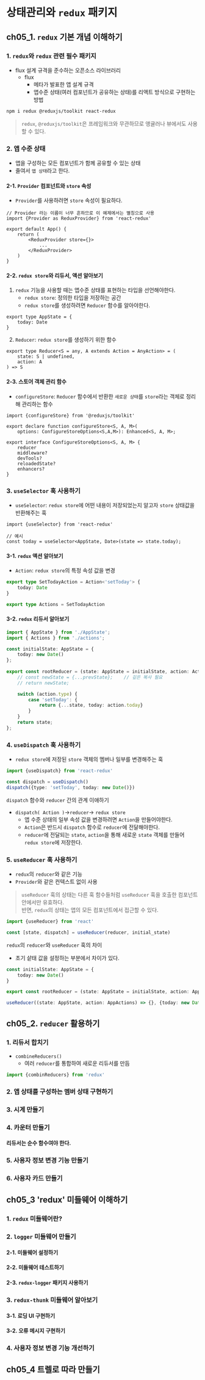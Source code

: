 # 상태관리와 `redux` 패키지
## ch05_1. `redux` 기본 개념 이해하기
### 1. `redux`와 `redux` 관련 필수 패키지
- flux 설계 규격을 준수하는 오픈소스 라이브러리
    - flux
        - 메타가 발표한 앱 설계 규격
        - 앱수준 상태(여러 컴포넌트가 공유하는 상태)를 리액트 방식으로 구현하는 방법
```bash
npm i redux @reduxjs/toolkit react-redux
```
> `redux`, `@reduxjs/toolkit`은 프레임워크와 무관하므로 앵귤러나 뷰에서도 사용할 수 있다.

### 2. 앱 수준 상태
- 앱을 구성하는 모든 컴포넌트가 함께 공유할 수 있는 상태
- 줄여서 `앱 상태`라고 한다.

#### 2-1. `Provider` 컴포넌트와 `store` 속성
- `Provider`를 사용하려면 `store` 속성이 필요하다.
```tsx
// Provider 라는 이름이 너무 흔하므로 이 예제에서는 별칭으로 사용
import {Provider as ReduxProvider} from 'react-redux'
```
```tsx
export default App() {
    return (
        <ReduxProvider store={}>
            ...
        </ReduxProvider>
    )
}
```
#### 2-2. `redux store`와 리듀서, 액션 알아보기
1. `redux` 기능을 사용할 때는 앱수준 상태를 표현하는 타입을 선언해야한다.
    - `redux store`: 정의한 타입을 저장하는 공간
    - `redux store`를 생성하려면 `Reducer` 함수를 알아야한다.
```tsx
export type AppState = {
    today: Date
}
```
2. `Reducer`: `redux store`를 생성하기 위한 함수
```tsx
export type Reducer<S = any, A extends Action = AnyAction> = (
    state: S | undefined,
    action: A
) => S
```
#### 2-3. 스토어 객체 관리 함수
- `configureStore`: `Reducer` 함수에서 반환한 `새로운 상태`를 `store`라는 객체로 정리해 관리하는 함수
```tsx
import {configureStore} from '@reduxjs/toolkit'
```

```tsx
export declare function configureStore<S, A, M>(
    options: ConfigureStoreOptions<S,A,M>): Enhanced<S, A, M>;
```

```tsx
export interface ConfigureStoreOptions<S, A, M> {
    reducer
    middleware?
    devTools?
    reloadedState?
    enhancers?
}
```

### 3. `useSelector` 훅 사용하기
- `useSelector`: `redux store`에 어떤 내용이 저장되었는지 알고자 `store` 상태값을 반환해주는 훅
```tsx
import {useSelector} from 'react-redux'
```
```tsx
// 예시
const today = useSelector<AppState, Date>(state => state.today);
```

#### 3-1. `redux` 액션 알아보기
- `Action`: `redux store`의 특정 속성 값을 변경

```ts
export type SetTodayAction = Action<'setToday'> {
    today: Date
}

export type Actions = SetTodayAction
```

#### 3-2. `redux` 리듀서 알아보기
```ts
import { AppState } from './AppState';
import { Actions } from './actions';

const initialState: AppState = {
    today: new Date()
};
  
export const rootReducer = (state: AppState = initialState, action: Actions) => {
    // const newState = {...prevState};    // 깊은 복사 필요
    // return newState;

    switch (action.type) {
        case 'setToday': {
            return {...state, today: action.today}
        }
    }
    return state;
};
```

### 4. `useDispatch` 훅 사용하기
- `redux store`에 저장된 `store` 객체의 멤버나 일부를 변경해주는 훅
```ts
import {useDispatch} from 'react-redux'
```

```ts
const dispatch = useDispatch()
dispatch({type: 'setToday', today: new Date()})
```

 `dispatch` 함수와 `reducer` 간의 관계 이애하기
- `dispatch( Action )`->`reducer`-> `redux store`
    - 앱 수준 상태의 일부 속성 값을 변경하려면 `Action`을 만들어야한다.
    - `Action`은 반드시 `dispatch` 함수로 `reducer`에 전달해야한다.
    - `reducer`에 전달되는 `state`, `action`을 통해 새로운 `state` 객체를 만들어 `redux store`에 저장한다.

### 5. `useReducer` 훅 사용하기
- `redux`의 `reducer`와 같은 기능
- `Provider`와 같은 컨텍스트 없이 사용
> `useReducer` 훅의 상태는 다른 훅 함수들처럼 `useReducer` 훅을 호출한 컴포넌트 안에서만 유효하다.<br>
> 반면, `redux`의 상태는 앱의 모든 컴포넌트에서 접근할 수 있다.

```ts
import {useReducer} from 'react'
```
```ts
const [state, dispatch] = useReducer(reducer, initial_state)
```

 `redux`의 `reducer`와 `useReducer` 훅의 차이
- 초기 샅태 값을 설정하는 부분에서 차이가 있다.
```ts
const initialState: AppState = {
    today: new Date()
}

export const rootReducer = (state: AppState = initialState, action: AppActions) => {}
```

```ts
useReducer((state: AppState, action: AppActions) => {}, {today: new Date()})
```

## ch05_2. `reducer` 활용하기
### 1. 리듀서 합치기
- `combineReducers()`
    - 여러 `reducer`를 통합하여 새로운 리듀서를 만듬
```ts
import {combinReducers} from 'redux'
```

### 2. 앱 상태를 구성하는 멤버 상태 구현하기
### 3. 시계 만들기
### 4. 카운터 만들기
#### 리듀서는 순수 함수여야 한다.
### 5. 사용자 정보 변경 기능 만들기
### 6. 사용자 카드 만들기

## ch05_3 'redux' 미들웨어 이해하기

### 1. `redux` 미들웨어란?
### 2. `logger` 미들웨어 만들기
#### 2-1. 미들웨어 설정하기
#### 2-2. 미들웨어 테스트하기
#### 2-3. `redux-logger` 패키지 사용하기
### 3. `redux-thunk` 미들웨어 알아보기
#### 3-1. 로딩 UI 구현하기
#### 3-2. 오류 메시지 구현하기
### 4. 사용자 정보 변경 기능 개선하기

## ch05_4 트렐로 따라 만들기
